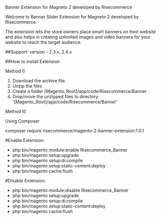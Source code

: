 Banner Extension for Magneto 2 developed by Risecommerce

Welcome to Banner Slider Extension for Magneto 2 developed by Risecommerce.

The extension lets the store owners place smart banners on their website and also helps in creating unlimited images and video banners for your website to reach the target audience.

##Support: 
version - 2.3.x, 2.4.x

##How to install Extension

Method I)

1. Download the archive file.
2. Unzip the files
3. Create a folder [Magento_Root]/app/code/Risecommerce/Banner
4. Drop/move the unzipped files to directory '[Magento_Root]/app/code/Risecommerce/Banner'

Method II)

Using Composer

composer require risecommerce/magento-2-banner-extension:1.0.1

#Enable Extension:
- php bin/magento module:enable Risecommerce_Banner
- php bin/magento setup:upgrade
- php bin/magento setup:di:compile
- php bin/magento setup:static-content:deploy
- php bin/magento cache:flush

#Disable Extension:
- php bin/magento module:disable Risecommerce_Banner
- php bin/magento setup:upgrade
- php bin/magento setup:di:compile
- php bin/magento setup:static-content:deploy
- php bin/magento cache:flush
